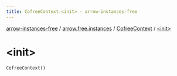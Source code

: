 ```yaml
---
title: CofreeContext.<init> - arrow-instances-free
---
```


[arrow-instances-free](../../index.html) / [arrow.free.instances](../index.html) / [CofreeContext](index.html) / [&lt;init&gt;](./-init-.html)

# &lt;init&gt;

`CofreeContext()`
